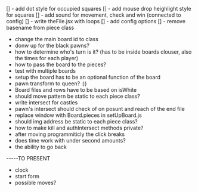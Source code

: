 [] - add dot style for occupied squares
[] - add mouse drop heighlight style for squares
[] - add sound for movement, check and win (connected to config)
[] - write theFile.jsx with loops
[] - add config options
[] - remove basename from piece class
- change the main board id to class
- donw up for the black pawns?
- how to determine who's turn is it? (has to be inside boards clouser, also the times for each player)
- how to pass the board to the pieces?
- test with multiple boards
- setup the board has to be an optional function of the board
- pawn transform to queen? :))
- Board files and rows have to be based on isWhite
- should move pattern be static to each piece class?
- write intersect for castles
- pawn's intersect should check of on posunt and reach of the end file
- replace window with Board.pieces in setUpBoard.js
- should img address be static to each piece class?
- how to make kill and authIntersect methods private?
- after moving programmiticly the click breaks
- does time work with under second amounts?
- the ability to go back

-----TO PRESENT
- clock
- start form
- possible moves?